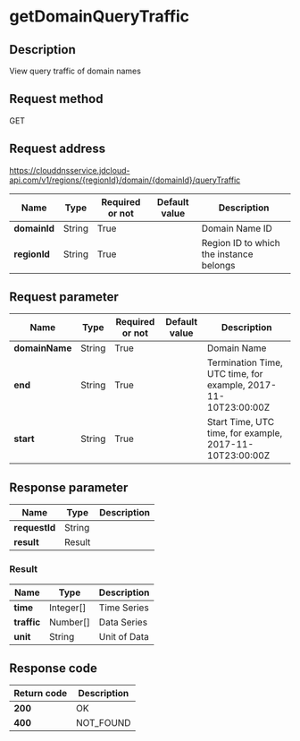 # getDomainQueryTraffic


## Description
View query traffic of domain names

## Request method
GET

## Request address
https://clouddnsservice.jdcloud-api.com/v1/regions/{regionId}/domain/{domainId}/queryTraffic

|Name|Type|Required or not|Default value|Description|
|---|---|---|---|---|
|**domainId**|String|True| |Domain Name ID|
|**regionId**|String|True| |Region ID to which the instance belongs|

## Request parameter
|Name|Type|Required or not|Default value|Description|
|---|---|---|---|---|
|**domainName**|String|True| |Domain Name|
|**end**|String|True| |Termination Time, UTC time, for example, 2017-11-10T23:00:00Z|
|**start**|String|True| |Start Time, UTC time, for example, 2017-11-10T23:00:00Z|


## Response parameter
|Name|Type|Description|
|---|---|---|
|**requestId**|String| |
|**result**|Result| |


### Result
|Name|Type|Description|
|---|---|---|
|**time**|Integer[]|Time Series|
|**traffic**|Number[]|Data Series|
|**unit**|String|Unit of Data|

## Response code
|Return code|Description|
|---|---|
|**200**|OK|
|**400**|NOT_FOUND|
